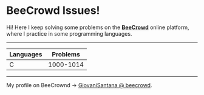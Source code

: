 # BeeCrowd Issues!

Hi! Here I keep solving some problems on the [**BeeCrowd**](judge.beecrowd.com)  online platform, where I practice in some programming languages.

---

|Languages 	|Problems 	|
|-----------|-----------|
|C			|1000-1014	|

---

My profile on BeeCrownd -> [GiovaniSantana @ beecrowd](https://judge.beecrowd.com/pt/profile/456385).